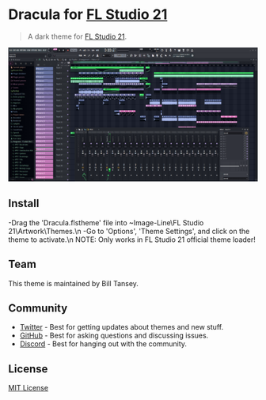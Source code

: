 # Dracula for [FL Studio 21](https://www.image-line.com/)

> A dark theme for [FL Studio 21](https://www.image-line.com/).

![Screenshot](https://github.com/TanZboi/Dracula-for-FL-Studio-21/blob/master/FLS%20Dracula.png?raw=true)

## Install

-Drag the 'Dracula.flstheme' file into ~Image-Line\FL Studio 21\Artwork\Themes.\n
-Go to 'Options', 'Theme Settings', and click on the theme to activate.\n
NOTE: Only works in FL Studio 21 official theme loader!

## Team

This theme is maintained by Bill Tansey.
## Community

- [Twitter](https://twitter.com/draculatheme) - Best for getting updates about themes and new stuff.
- [GitHub](https://github.com/dracula/dracula-theme/discussions) - Best for asking questions and discussing issues.
- [Discord](https://draculatheme.com/discord-invite) - Best for hanging out with the community.

## License

[MIT License](./LICENSE)
